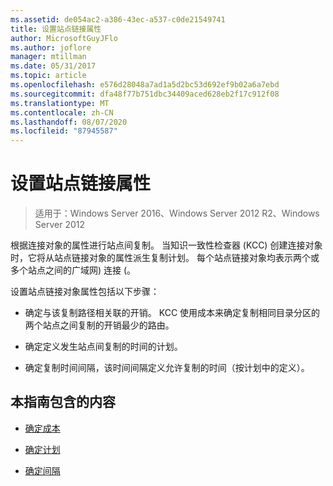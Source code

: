 ```yaml
---
ms.assetid: de054ac2-a386-43ec-a537-c0de21549741
title: 设置站点链接属性
author: MicrosoftGuyJFlo
ms.author: joflore
manager: mtillman
ms.date: 05/31/2017
ms.topic: article
ms.openlocfilehash: e576d28048a7ad1a5d2bc53d692ef9b02a6a7ebd
ms.sourcegitcommit: dfa48f77b751dbc34409aced628eb2f17c912f08
ms.translationtype: MT
ms.contentlocale: zh-CN
ms.lasthandoff: 08/07/2020
ms.locfileid: "87945587"
---
```

# <a name="setting-site-link-properties"></a>设置站点链接属性

>适用于：Windows Server 2016、Windows Server 2012 R2、Windows Server 2012

根据连接对象的属性进行站点间复制。 当知识一致性检查器 (KCC) 创建连接对象时，它将从站点链接对象的属性派生复制计划。 每个站点链接对象均表示两个或多个站点之间的广域网) 连接 (。

设置站点链接对象属性包括以下步骤：

-   确定与该复制路径相关联的开销。 KCC 使用成本来确定复制相同目录分区的两个站点之间复制的开销最少的路由。

-   确定定义发生站点间复制的时间的计划。

-   确定复制时间间隔，该时间间隔定义允许复制的时间（按计划中的定义）。

## <a name="in-this-guide"></a>本指南包含的内容

-   [确定成本](../../ad-ds/plan/Determining-the-Cost.md)

-   [确定计划](../../ad-ds/plan/Determining-the-Schedule.md)

-   [确定间隔](../../ad-ds/plan/Determining-the-Interval.md)



